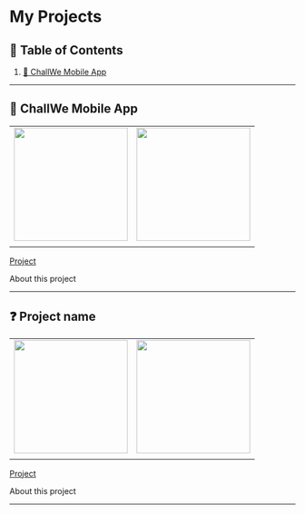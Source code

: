 # My Projects  


## 📌 Table of Contents  

1. [🎯 ChallWe Mobile App](#-feup-reuse-software-engineering)  

---

## 🎯 ChallWe Mobile App

<table align="center">
  <tr>
    <td><img src="" alt="" width="200"></td>
    <td><img src="" alt="" width="200"></td>
  </tr>
  <tr>
    <td align="center"><strong></strong></td>
    <td align="center"><strong></strong></td>
  </tr>
</table>

<a align="center" target="_blank" href="">Project</a>

<details>
  <summary style="display: flex; justify-items:center;">About this project</summary>
  <hr>
  

  ## ⚡ Features  
  - 🔹 [Feature]
  
  ## 🛠 Tech Stack  
  **Frontend:** ...  
  **Backend:** ...

**Last edited in ...-...**
</details>

---

## ❓ Project name

<table align="center">
  <tr>
    <td><img src="" alt="" width="200"></td>
    <td><img src="" alt="" width="200"></td>
  </tr>
  <tr>
    <td align="center"><strong></strong></td>
    <td align="center"><strong></strong></td>
  </tr>
</table>

<a align="center" target="_blank" href="">Project</a>

<details>
  <summary style="display: flex; justify-items:center;">About this project</summary>
  <hr>
  

  ## ⚡ Features  
  - 🔹 [Feature]
  
  ## 🛠 Tech Stack  
  **Frontend:** ...  
  **Backend:** ...

**Last edited in ...-...**
</details>

---
